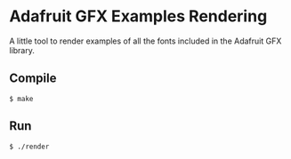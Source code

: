 # Adafruit GFX Examples Rendering

A little tool to render examples of all the fonts included in the Adafruit GFX library.

## Compile

```
$ make
```

## Run

```
$ ./render
```

